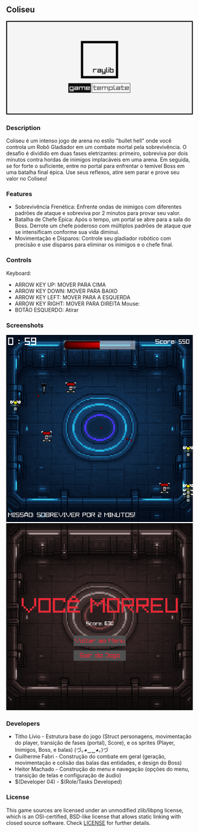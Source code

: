## Coliseu

![$Coliseu](screenshots/screenshot000.png "Coliseu")

### Description

Coliseu é um intenso jogo de arena no estilo "bullet hell" onde você controla um Robô Gladiador em um combate mortal pela sobrevivência. O desafio é dividido em duas fases eletrizantes: primeiro, sobreviva por dois minutos contra hordas de inimigos implacáveis em uma arena. Em seguida, se for forte o suficiente, entre no portal para enfrentar o temível Boss em uma batalha final épica. Use seus reflexos, atire sem parar e prove seu valor no Coliseu!

### Features

 - Sobrevivência Frenética: Enfrente ondas de inimigos com diferentes padrões de ataque e sobreviva por 2 minutos para provar seu valor.
 - Batalha de Chefe Épica: Após o tempo, um portal se abre para a sala do Boss. Derrote um chefe poderoso com múltiplos padrões de ataque que se intensificam conforme sua  vida diminui.
 - Movimentação e Disparos: Controle seu gladiador robótico com precisão e use disparos para eliminar os inimigos e o chefe final.

### Controls

Keyboard:
 - ARROW KEY UP: MOVER PARA CIMA
 - ARROW KEY DOWN: MOVER PARA BAIXO
 - ARROW KEY LEFT: MOVER PARA A ESQUERDA
 - ARROW KEY RIGHT: MOVER PARA DIREITA
Mouse:
 - BOTÃO ESQUERDO: Atirar

### Screenshots

![$Coliseu](screenshots/menu.png "Coliseu")
![$Coliseu](screenshots/enemyroom.png "Coliseu")
![$Coliseu](screenshots/bossroom.png "Coliseu")
![$Coliseu](screenshots/gameover.png "Coliseu")

### Developers

 - Titho Lívio - Estrutura base do jogo (Struct personagens, movimentação do player, transição de fases (portal), Score), e os sprites (Player, Inimigos, Boss, e balas) (づ｡◕‿‿◕｡)づ
 - Guilherme Fabri - Construção do combate em geral (geração, movimentação e colisão das balas das entidades, e design do Boss)
 - Heitor Machado - Construção do menu e navegação (opções do menu, transição de telas e configuração de áudio)
 - $(Developer 04) - $(Role/Tasks Developed)


### License

This game sources are licensed under an unmodified zlib/libpng license, which is an OSI-certified, BSD-like license that allows static linking with closed source software. Check [LICENSE](LICENSE) for further details.

